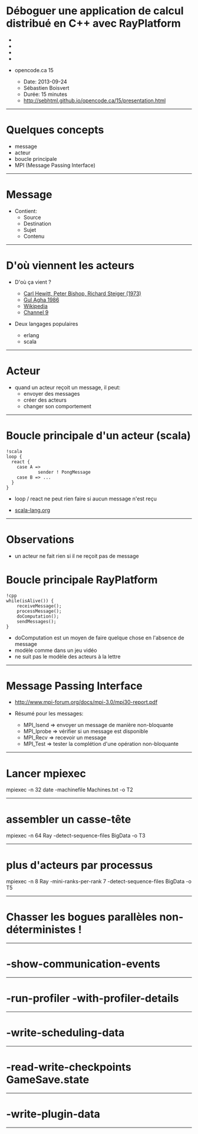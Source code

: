 # Déboguer une application de calcul distribué en C++ avec RayPlatform

-
-
-
-

- opencode.ca 15

	- Date: 2013-09-24
	- Sébastien Boisvert
	- Durée: 15 minutes
	- http://sebhtml.github.io/opencode.ca/15/presentation.html


---

# Quelques concepts

- message
- acteur
- boucle principale
- MPI (Message Passing Interface)

---

# Message

- Contient:
	- Source
	- Destination
	- Sujet
	- Contenu


---

# D'où viennent les acteurs

- D'où ça vient ?
	- [Carl Hewitt, Peter Bishop, Richard Steiger (1973)](http://dl.acm.org/citation.cfm?id=1624804)
	- [Gul Agha 1986](http://dl.acm.org/citation.cfm?id=7929)
	- [Wikipedia](http://en.wikipedia.org/wiki/Actor\_model)
	- [Channel 9](http://channel9.msdn.com/Shows/Going+Deep/Hewitt-Meijer-and-Szyperski-The-Actor-Model-everything-you-wanted-to-know-but-were-afraid-to-ask)

- Deux langages populaires
	- erlang
	- scala

---

# Acteur

- quand un acteur reçoit un message, il peut:
	- envoyer des messages
	- créer des acteurs
	- changer son comportement

---

# Boucle principale d'un acteur (scala)

	!scala
	loop {
	  react {
	    case A =>
                sender ! PongMessage
	    case B => ...
	  }
	}


- loop / react ne peut rien faire si aucun message n'est reçu

- [scala-lang.org](http://www.scala-lang.org/old/node/242)

---

# Observations

- un acteur ne fait rien si il ne reçoit pas de message


# Boucle principale RayPlatform

	!cpp
	while(isAlive()) {
		receiveMessage();
		processMessage();
		doComputation();
		sendMessages();
	}

- doComputation est un moyen de faire quelque chose en l'absence de message
- modèle comme dans un jeu vidéo
- ne suit pas le modèle des acteurs à la lettre

---

# Message Passing Interface

- http://www.mpi-forum.org/docs/mpi-3.0/mpi30-report.pdf

- Résumé pour les messages:
	- MPI_Isend => envoyer un message de manière non-bloquante
	- MPI_Iprobe => vérifier si un message est disponible
	- MPI_Recv => recevoir un message
	- MPI_Test => tester la complétion d'une opération non-bloquante

---

# Lancer mpiexec

mpiexec -n 32 date -machinefile Machines.txt -o T2

---

# assembler un casse-tête

mpiexec -n 64 Ray -detect-sequence-files BigData -o T3

---

# plus d'acteurs par processus

mpiexec -n 8 Ray -mini-ranks-per-rank 7 -detect-sequence-files BigData -o T5

---

# Chasser les bogues parallèles non-déterministes !


---

# -show-communication-events

---

# -run-profiler -with-profiler-details

---

# -write-scheduling-data

---

# -read-write-checkpoints GameSave.state

---

# -write-plugin-data

---

